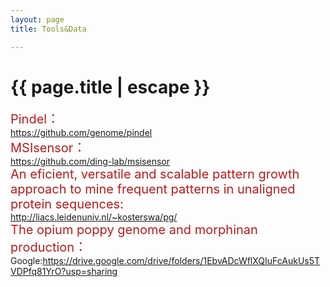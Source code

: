 ```yaml
---
layout: page
title: Tools&Data

---
```


<h1 class="header center blue-text">{{ page.title | escape }}</h1>

<a style="font-size:20px;color:#b71c1c">Pindel：</a>
<br>
<a href="https://github.com/genome/pindel" target = "_blank">https://github.com/genome/pindel</a>
<br>
<a style="font-size:20px;color:#b71c1c">MSIsensor：</a>
<br>
<a href="https://github.com/ding-lab/msisensor" target = "_blank">https://github.com/ding-lab/msisensor</a>
<br>
<a style="font-size:20px;color:#b71c1c">An eficient, versatile and scalable pattern growth approach
                                        to mine frequent patterns in unaligned protein sequences:</a>
<br>
<a href="http://liacs.leidenuniv.nl/~kosterswa/pg/" target = "_blank">http://liacs.leidenuniv.nl/~kosterswa/pg/</a>
<br>
<a style="font-size:20px;color:#b71c1c">The opium poppy genome and morphinan production：</a>
<br>
<a>Google:</a><a href="https://drive.google.com/drive/folders/1EbvADcWflXQIuFcAukUs5TVDPfq81YrO?usp=sharing" target = "_blank">https://drive.google.com/drive/folders/1EbvADcWflXQIuFcAukUs5TVDPfq81YrO?usp=sharing</a>